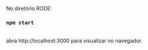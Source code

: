 
No diretório RODE:

### `npm start`
<br>
abra http://localhost:3000 para visualizar no navegador.
<br>


